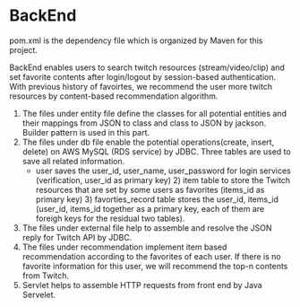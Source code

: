 # BackEnd

pom.xml is the dependency file which is organized by Maven for this project.

BackEnd enables users to search twitch resources (stream/video/clip) and set favorite contents after login/logout by session-based authentication. With previous history of favoirtes, we recommend the user more twitch resources by content-based recommendation algorithm.

1. The files under entity file define the classes for all potential entities and their mappings from JSON to class and class to JSON by jackson. Builder pattern is used in this part.
2. The files under db file enable the potential operations(create, insert, delete) on AWS MySQL (RDS service) by JDBC. Three tables are used to save all related information. 
   * user saves the user_id, user_name, user_password for login services (verification, user_id as primary key) 2) item table to store the Twitch resources that are set by some users as favorites (items_id as primary key) 3) favorties_record table stores the user_id, items_id (user_id, items_id together as a primary key, each of them are foreigh keys for the residual two tables).
4. The files under external file help to assemble and resolve the JSON reply for Twitch API by JDBC. 
5. The files under recommendation implement item based recommendation according to the favorites of each user. If there is no favorite information for this user, we will recommend the top-n contents from Twitch.
6. Servlet helps to assemble HTTP requests from front end by Java Servelet.
